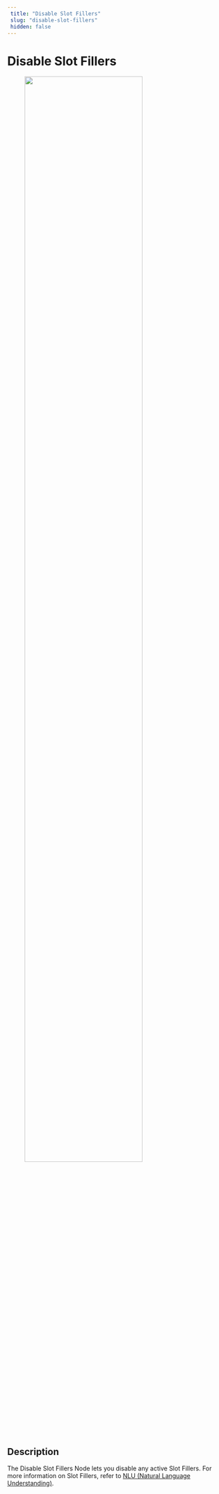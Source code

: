 ```yaml
---
 title: "Disable Slot Fillers" 
 slug: "disable-slot-fillers" 
 hidden: false 
---
```

# Disable Slot Fillers

<figure>
  <img class="image-center" src="{{config.site_url}}ai/flow-nodes/images/logic/disable-slot-fillers.png" width="80%" />
</figure>

## Description
<div class="divider"></div>

The Disable Slot Fillers Node lets you disable any active Slot Fillers. For more information on Slot Fillers, refer to [NLU (Natural Language Understanding)]({{config.site_url}}ai/nlu/nlu-overview/overview/).